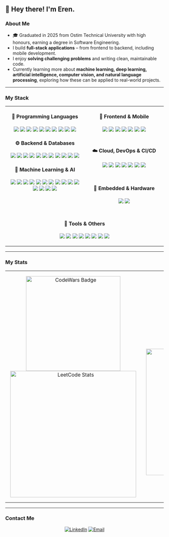 ## 👋 Hey there! I'm Eren.

### About Me

- 🎓 Graduated in 2025 from Ostim Technical University with high honours, earning a degree in Software Engineering.
- I build **full-stack applications** – from frontend to backend, including mobile development.
- I enjoy **solving challenging problems** and writing clean, maintainable code.
- Currently learning more about **machine learning, deep learning, artificial intelligence, computer vision, and natural language processing**, exploring how these can be applied to real-world projects.

---

### My Stack

<table align="center" border="0" cellspacing="0" cellpadding="0" style="border: none; background: transparent; width: 100%;">

<tr>
<td align="center" width="50%" valign="top" style="padding: 0 10px; background: transparent; border: none;">

<h4>💬 Programming Languages</h4>
<p>
<img src="https://img.shields.io/badge/HTML5-E34F26">
<img src="https://img.shields.io/badge/CSS3-1572B6">
<img src="https://img.shields.io/badge/JavaScript-F7DF1E">
<img src="https://img.shields.io/badge/TypeScript-3178C6">
<img src="https://img.shields.io/badge/Python-3776AB">
<img src="https://img.shields.io/badge/Dart-0175C2">
<img src="https://img.shields.io/badge/C-00599C">
<img src="https://img.shields.io/badge/C++-00599C">
<img src="https://img.shields.io/badge/C%23-239120">
<img src="https://img.shields.io/badge/Java-ED8B00">
</p>

<h4>⚙️ Backend & Databases</h4>
<p>
<img src="https://img.shields.io/badge/Node.js-339933">
<img src="https://img.shields.io/badge/Express-000000">
<img src="https://img.shields.io/badge/Django-092E20">
<img src="https://img.shields.io/badge/FastAPI-009688">
<img src="https://img.shields.io/badge/MongoDB-47A248">
<img src="https://img.shields.io/badge/PostgreSQL-336791">
<img src="https://img.shields.io/badge/MySQL-4479A1">
<img src="https://img.shields.io/badge/SQLite-003B57">
<img src="https://img.shields.io/badge/Redis-DC382D">
<img src="https://img.shields.io/badge/ElasticSearch-005571">
<img src="https://img.shields.io/badge/Supabase-3FCF8E">
</p>

<h4>🧠 Machine Learning & AI</h4>
<p>
<img src="https://img.shields.io/badge/TensorFlow-FF6F00">
<img src="https://img.shields.io/badge/Keras-D00000">
<img src="https://img.shields.io/badge/PyTorch-EE4C2C">
<img src="https://img.shields.io/badge/Scikit--learn-F7931E">
<img src="https://img.shields.io/badge/Pandas-150458">
<img src="https://img.shields.io/badge/NumPy-013243">
<img src="https://img.shields.io/badge/Matplotlib-11557C">
<img src="https://img.shields.io/badge/Seaborn-4C72B0">
<img src="https://img.shields.io/badge/Hugging%20Face-FFD21E">
<img src="https://img.shields.io/badge/OpenCV-5C3EE8">
<img src="https://img.shields.io/badge/LangChain-2E8B57">
<img src="https://img.shields.io/badge/Transformers-FF9900">
<img src="https://img.shields.io/badge/LLM%20Fine--Tuning-1F8ACB">
<img src="https://img.shields.io/badge/RAG%20Pipelines-0F9D58">
<img src="https://img.shields.io/badge/ChromaDB-4285F4">
</p>

</td>

<td align="center" width="50%" valign="top" style="padding: 0 10px; background: transparent; border: none;">

<h4>🎨 Frontend & Mobile</h4>
<p style="margin-bottom: 45px">
<img src="https://img.shields.io/badge/React-61DAFB">
<img src="https://img.shields.io/badge/Redux-764ABC">
<img src="https://img.shields.io/badge/Next.js-000000">
<img src="https://img.shields.io/badge/TailwindCSS-38B2AC">
<img src="https://img.shields.io/badge/Flutter-02569B">
<img src="https://img.shields.io/badge/Figma-F24E1E">
<img src="https://img.shields.io/badge/Photoshop-31A8FF">
</p>

<h4>☁️ Cloud, DevOps & CI/CD</h4>
<p>
<img src="https://img.shields.io/badge/AWS-232F3E">
<img src="https://img.shields.io/badge/Google%20Cloud-4285F4">
<img src="https://img.shields.io/badge/Heroku-430098">
<img src="https://img.shields.io/badge/Netlify-00C7B7">
<img src="https://img.shields.io/badge/Docker-2496ED">
<img src="https://img.shields.io/badge/Kubernetes-326CE5">
<img src="https://img.shields.io/badge/GitHub%20Actions-2088FF">
</p>

<div style="height: 14px;"></div>

<h4>🔌 Embedded & Hardware</h4>
<p>
<img src="https://img.shields.io/badge/Arduino-00979D">
<img src="https://img.shields.io/badge/ESP32-000000">
</p>

</td>
</tr>

<tr style="border: none; background: transparent;">
<td colspan="2" align="center" style="border: none; padding-top: 12px;">
<h4>🧰 Tools & Others</h4>
<p>
<img src="https://img.shields.io/badge/Git-F05032">
<img src="https://img.shields.io/badge/GitHub-181717">
<img src="https://img.shields.io/badge/npm-CB3837">
<img src="https://img.shields.io/badge/PyPI-3775A9">
<img src="https://img.shields.io/badge/Maven-C71A36">
<img src="https://img.shields.io/badge/Webpack-8DD6F9">
<img src="https://img.shields.io/badge/Postman-FF6C37">
<img src="https://img.shields.io/badge/VS%20Code-007ACC">
</p>
</td>
</tr>

</table>

---

### My Stats

<table align="center" style="border: none; width: 100%; border-collapse: collapse;">
<tr>
<!-- Sol sütun -->
<td valign="top" align="center" width="50%" style="border: none; padding: 1rem;">
<a href="https://www.codewars.com/users/erenisci">
<img src="https://www.codewars.com/users/erenisci/badges/large" alt="CodeWars Badge" width="300" />
</a>
<br/>
<a href="https://leetcode.com/u/erenisci/">
<img src="https://leetcard.jacoblin.cool/erenisci?theme=dark&font=JetBrains%20Mono&ext=heatmap" alt="LeetCode Stats" width="400" />
</a>
</td>

<!-- Sağ sütun -->
<td valign="top" align="center" width="50%" style="border: none; padding: 1rem;">
<a href="https://github.com/anuraghazra/github-readme-stats">
<img src="https://github-readme-stats.vercel.app/api/top-langs/?username=erenisci&layout=compact&theme=dark&hide_border=true" alt="Top Languages" width="230" />
</a>
<br/>
<a href="https://git.io/streak-stats">
<img src="https://streak-stats.demolab.com?user=erenisci&theme=dark&hide_border=true" alt="GitHub Streak" width="400" />
</a>
</td>
</tr>
</table>

---

### Contact Me

<div align="center">

[![LinkedIn](https://img.shields.io/badge/LinkedIn-erenisci-blue)](https://www.linkedin.com/in/erenisci/) [![Email](https://img.shields.io/badge/Email-isci.eren%40gmail.com-lightgrey)](mailto:isci.eren@gmail.com)

</div>
